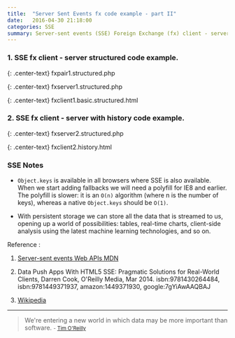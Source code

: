 ```yaml
---
title:  "Server Sent Events fx code example - part II"
date:   2016-04-30 21:18:00
categories: SSE
summary: Server-sent events (SSE) Foreign Exchange (fx) client - server code example.
---
```


### 1. SSE fx client - server structured code example.

{: .center-text}
fxpair1.structured.php

<script src="http://gist-it.appspot.com/github/apps-libX/appsse937/blob/dev-master/sse4/fxpair1.structured.php?footer=minimal"></script>

{: .center-text}
fxserver1.structured.php

<script src="http://gist-it.appspot.com/github/apps-libX/appsse937/blob/dev-master/sse4/fxserver1.structured.php?footer=minimal"></script>

{: .center-text}
fxclient1.basic.structured.html

<script src="http://gist-it.appspot.com/github/apps-libX/appsse937/blob/dev-master/sse4/fxclient1.basic.structured.html?footer=minimal"></script>

### 2. SSE fx client - server with history code example.

{: .center-text}
fxserver2.structured.php

<script src="http://gist-it.appspot.com/github/apps-libX/appsse937/blob/dev-master/sse4/fxserver2.structured.php?footer=minimal"></script>

{: .center-text}
fxclient2.history.html

<script src="http://gist-it.appspot.com/github/apps-libX/appsse937/blob/dev-master/sse4/fxclient2.history.html?footer=minimal"></script>

### SSE Notes

- `Object.keys` is available in all browsers where SSE is also available. When we start adding fallbacks we will need a polyfill for IE8 and earlier. The polyfill is slower: it is an `O(n)` algorithm (where n is the number of keys), whereas a native `Object.keys` should be `O(1)`.

- With persistent storage we can store all the data that is streamed to us, opening up a world of possibilities: tables, real-time charts, client-side analysis using the latest machine learning technologies, and so on.


Reference :

1. [Server-sent events Web APIs MDN](https://developer.mozilla.org/en-US/docs/Web/API/Server-sent_events)

2. Data Push Apps With HTML5 SSE: Pragmatic Solutions for Real-World Clients, Darren Cook, O'Reilly Media, Mar 2014. isbn:9781430264484, isbn:9781449371937, amazon:1449371930, google:7gYiAwAAQBAJ

3. [Wikipedia](https://en.wikipedia.org/wiki/Server-sent_events)


---
> We're entering a new world in which data may be more important than software.
> <small>- [Tim O'Reilly](http://www.brainyquote.com/quotes/quotes/t/timoreill219565.html)</small>